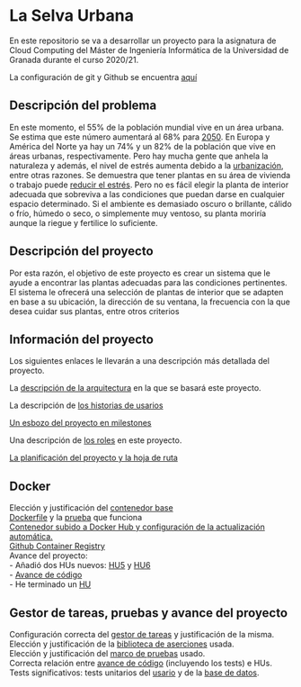 # La Selva Urbana
En este repositorio se va a desarrollar un proyecto para la asignatura de Cloud Computing del Máster de Ingeniería Informática de la Universidad de Granada durante el curso 2020/21.

La configuración de git y Github se encuentra [aquí](doc/setup_documentation/prep_repo.md)

## Descripción del problema
En este momento, el 55% de la población mundial vive en un área urbana. Se estima que este número aumentará al 68% para [2050](https://www.un.org/development/desa/en/news/population/2018-revision-of-world-urbanization-prospects.html). En Europa y América del Norte ya hay un 74% y un 82% de la población que vive en áreas urbanas, respectivamente.
Pero hay mucha gente que anhela la naturaleza y además, el nivel de estrés aumenta debido a la [urbanización](https://www.researchgate.net/publication/299078166_Impacts_of_urbanization_process_on_mental_health), entre otras razones. Se demuestra que tener plantas en su área de vivienda o trabajo puede [reducir el estrés](https://psychcentral.com/news/2020/01/06/plants-shown-to-reduce-stress-at-work/153075.html).
Pero no es fácil elegir la planta de interior adecuada que sobreviva a las condiciones que puedan darse en  cualquier espacio determinado. Si el ambiente es demasiado oscuro o brillante, cálido o frío, húmedo o seco, o simplemente muy ventoso, su planta moriría aunque la riegue y fertilice lo suficiente.

## Descripción del proyecto
Por esta razón, el objetivo de este proyecto es crear un sistema que le ayude a encontrar las plantas adecuadas para las condiciones pertinentes. El sistema le ofrecerá una selección de plantas de interior que se adapten en base a su ubicación, la dirección de su ventana, la frecuencia con la que desea cuidar sus plantas, entre otros criterios


## Información del proyecto
Los siguientes enlaces le llevarán a una descripción más detallada del proyecto.

La [descripción de la arquitectura](doc/arquitectura.md) en la que se basará este proyecto.

La descripción de [los historias de usarios](doc/user_stories.md)

[Un esbozo del proyecto en milestones](doc/milestones.md)

Una descripción de [los roles](doc/roles.md) en este proyecto.

[La planificación del proyecto y la hoja de ruta](doc/roadmap.md)

## Docker
Elección y justificación del [contenedor base](doc/docker.md)\
[Dockerfile](Dockerfile) y la [prueba](doc/imgs/docker_passed_tests.png) que funciona\
[Contenedor subido a Docker Hub y configuración de la actualización automática.](doc/docker_hub_config.md)\
[Github Container Registry](doc/ghcr_setup.md)\
Avance del proyecto:\
	- Añadió dos HUs nuevos: [HU5](https://github.com/ouank/selva_urbana/issues/29) y [HU6](https://github.com/ouank/selva_urbana/issues/21)\
	- [Avance de código](src/utils/PlantDB.py)\
	- He terminado un [HU](https://github.com/ouank/selva_urbana/issues/14)

## Gestor de tareas, pruebas y avance del proyecto

Configuración correcta del [gestor de tareas](doc/gestor_tareas.md) y justificación de la misma.\
Elección y justificación de la [biblioteca de aserciones](doc/bib_aserciones.md) usada.\
Elección y justificación del [marco de pruebas](doc/marco_pruebas.md) usado.\
Correcta relación entre [avance de código](src/utils) (incluyendo los tests) e HUs.\
Tests significativos: tests unitarios del [usario](src/tests/test_user.py) y de la [base de datos](src/tests/test_PlantDB.py).


